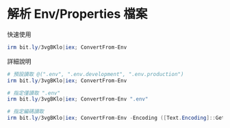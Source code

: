 解析 Env/Properties 檔案
===

快速使用

```ps1
irm bit.ly/3vgBKlo|iex; ConvertFrom-Env
```

詳細說明

```ps1
# 預設讀取 @(".env", ".env.development", ".env.production")
irm bit.ly/3vgBKlo|iex; ConvertFrom-Env

# 指定僅讀取 ".env"
irm bit.ly/3vgBKlo|iex; ConvertFrom-Env ".env"

# 指定編碼讀取
irm bit.ly/3vgBKlo|iex; ConvertFrom-Env -Encoding ([Text.Encoding]::GetEncoding('UTF-8'))

```
